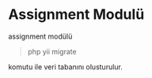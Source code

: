 
# Assignment Modulü

  
assignment modülü

  
> php yii migrate


komutu ile veri tabanını olusturulur.

  